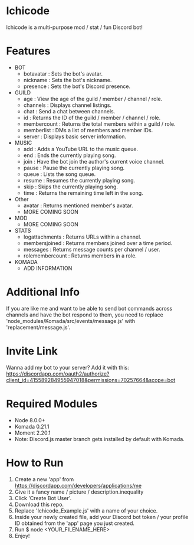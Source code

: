 # Ichicode
Ichicode is a multi-purpose mod / stat / fun Discord bot!

# Features
* BOT
  * botavatar   : Sets the bot's avatar.
  * nickname    : Sets the bot's nickname.
  * presence    : Sets the bot's Discord presence.
* GUILD
  * age             : View the age of the guild / member / channel / role.
  * channels        : Displays channel listings.
  * chat            : Send a chat between channels.
  * id              : Returns the ID of the guild / member / channel / role.
  * membercount     : Returns the total members within a guild / role.
  * memberlist      : DMs a list of members and member IDs.
  * server          : Displays basic server information. 
* MUSIC
  * add             : Adds a YouTube URL to the music queue.
  * end             : Ends the currently playing song.
  * join            : Have the bot join the author's current voice channel.
  * pause           : Pause the currently playing song.
  * queue           : Lists the song queue.
  * resume          : Resumes the currently playing song.
  * skip            : Skips the currently playing song.
  * time            : Returns the remaining time left in the song.
* Other
  * avatar          : Returns mentioned member's avatar.
  * MORE COMING SOON
* MOD
  * MORE COMING SOON
* STATS
  * logattachments  : Returns URLs within a channel.
  * membersjoined   : Returns members joined over a time period.
  * messages        : Returns message counts per channel / user.
  * rolemembercount : Returns members in a role.
* KOMADA
  * ADD INFORMATION

# Additional Info
If you are like me and want to be able to send bot commands across channels and have the bot respond to them, you need to replace 'node_modules/Komada/src/events/message.js' with 'replacement/message.js'.

# Invite Link
Wanna add my bot to your server? Add it with this: https://discordapp.com/oauth2/authorize?client_id=415589284955947018&permissions=70257664&scope=bot

# Required Modules
* Node   8.0.0+
* Komada 0.21.1
* Moment 2.20.1
* Note:  Discord.js master branch gets installed by default with Komada.

# How to Run
1. Create a new 'app' from https://discordapp.com/developers/applications/me
2. Give it a fancy name / picture / description.inequality
3. Click 'Create Bot User'.
4. Download this repo.
5. Replace 'Ichicode_Example.js' with a name of your choice.
6. Inside your newly created file, add your Discord bot token / your profile ID obtained from the 'app' page you just created.
7. Run $ node <YOUR_FILENAME_HERE>
8. Enjoy!